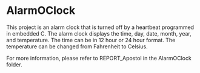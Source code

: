 # AlarmOClock
This project is an alarm clock that is turned off by a heartbeat programmed in embedded C. The alarm clock displays the time, day, date, month, year, and temperature. The time can be in 12 hour or 24 hour format. The temperature can be changed from Fahrenheit to Celsius.

For more information, please refer to REPORT_Apostol in the AlarmOClock folder.
